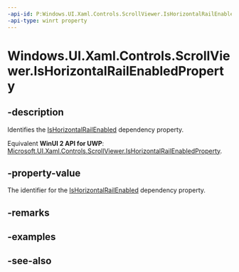 ```yaml
---
-api-id: P:Windows.UI.Xaml.Controls.ScrollViewer.IsHorizontalRailEnabledProperty
-api-type: winrt property
---
```


<!-- Property syntax
public Windows.UI.Xaml.DependencyProperty IsHorizontalRailEnabledProperty { get; }
-->

# Windows.UI.Xaml.Controls.ScrollViewer.IsHorizontalRailEnabledProperty

## -description
Identifies the [IsHorizontalRailEnabled](scrollviewer_ishorizontalrailenabled.md) dependency property.

Equivalent **WinUI 2 API for UWP**: [Microsoft.UI.Xaml.Controls.ScrollViewer.IsHorizontalRailEnabledProperty](/windows/winui/api/microsoft.ui.xaml.controls.scrollviewer.ishorizontalrailenabledproperty).

## -property-value
The identifier for the [IsHorizontalRailEnabled](scrollviewer_ishorizontalrailenabled.md) dependency property.

## -remarks

## -examples

## -see-also
